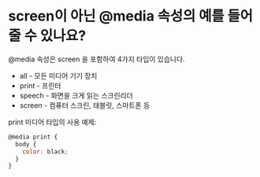 # screen이 아닌 @media 속성의 예를 들어줄 수 있나요? #

@media 속성은 screen 을 포함하여 4가지 타입이 있습니다.

- all - 모든 미디어 기기 장치
- print - 프린터
- speech - 화면을 크게 읽는 스크린리더
- screen - 컴퓨터 스크린, 태블릿, 스마트폰 등

print 미디어 타입의 사용 예제:

```javascript
@media print {
  body {
    color: black;
  }
}
```
